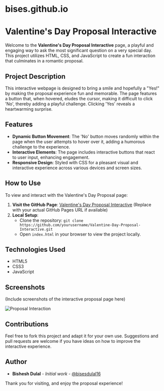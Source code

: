 # bises.github.io

# Valentine's Day Proposal Interactive

Welcome to the **Valentine's Day Proposal Interactive** page, a playful and engaging way to ask the most significant question on a very special day. This project utilizes HTML, CSS, and JavaScript to create a fun interaction that culminates in a romantic proposal.

## Project Description

This interactive webpage is designed to bring a smile and hopefully a "Yes!" by making the proposal experience fun and memorable. The page features a button that, when hovered, eludes the cursor, making it difficult to click 'No', thereby adding a playful challenge. Clicking 'Yes' reveals a heartwarming surprise.

## Features

- **Dynamic Button Movement**: The 'No' button moves randomly within the page when the user attempts to hover over it, adding a humorous challenge to the experience.
- **Interactive Elements**: The page includes interactive buttons that react to user input, enhancing engagement.
- **Responsive Design**: Styled with CSS for a pleasant visual and interactive experience across various devices and screen sizes.

## How to Use

To view and interact with the Valentine's Day Proposal page:

1. **Visit the GitHub Page**: [Valentine's Day Proposal Interactive](https://github.com/bisesdulal16/Valentine-Day-Proposal-Interactive) (Replace with your actual GitHub Pages URL if available)
2. **Local Setup**:
   - Clone the repository: `git clone https://github.com/yourusername/Valentine-Day-Proposal-Interactive.git`
   - Open `index.html` in your browser to view the project locally.

## Technologies Used

- HTML5
- CSS3
- JavaScript

## Screenshots

(Include screenshots of the interactive proposal page here)

![Proposal Interaction](path/to/screenshot.png)

## Contributions

Feel free to fork this project and adapt it for your own use. Suggestions and pull requests are welcome if you have ideas on how to improve the interactive experience.


## Author

- **Bishesh Dulal** - *Initial work* - [@bisesdulal16](https://github.com/bisesdulal16)

Thank you for visiting, and enjoy the proposal experience!
